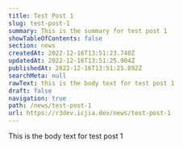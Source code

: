 ```yaml
---
title: Test Post 1
slug: test-post-1
summary: This is the summary for test post 1
showTableOfContents: false
section: news
createdAt: 2022-12-16T13:51:23.740Z
updatedAt: 2022-12-16T13:51:25.904Z
publishedAt: 2022-12-16T13:51:25.892Z
searchMeta: null
rawText: this is the body text for test post 1
draft: false
navigation: true
path: /news/test-post-1
url: https://r3dev.icjia.dev/news/test-post-1
---
```


This is the body text  for test post 1
